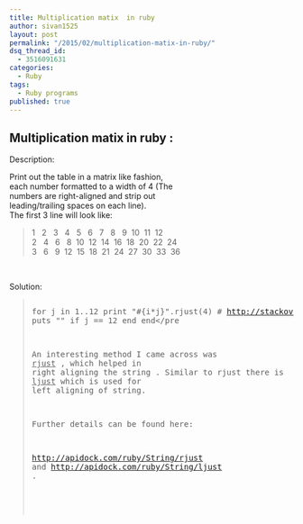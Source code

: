 ```yaml
---
title: Multiplication matix  in ruby
author: sivan1525
layout: post
permalink: "/2015/02/multiplication-matix-in-ruby/"
dsq_thread_id: 
  - 3516091631
categories: 
  - Ruby
tags: 
  - Ruby programs
published: true
---
```


## Multiplication matix in ruby :

Description:

Print out the table in a matrix like fashion,  
each number formatted to a width of 4 (The  
numbers are right-aligned and strip out  
leading/trailing spaces on each line).  
The first 3 line will look like:

> 1   2   3   4   5   6   7   8   9  10  11  12  
2   4   6   8  10  12  14  16  18  20  22  24  
3   6   9  12  15  18  21  24  27  30  33  36

&nbsp;

Solution:

> <pre class="tab-size:2 lang:default decode:true"for i in 1..12
  for j in 1..12
    print "#{i*j}".rjust(4) # http://stackoverflow.com/a/15021531/1542202
    puts "" if j == 12
  end
end</pre

An interesting method I came across was <span style="text-decoration: underline;">rjust</span> , which helped in right aligning the string . Similar to rjust there is <span style="text-decoration: underline;">ljust</span> which is used for left aligning of string.

Further details can be found here:

http://apidock.com/ruby/String/rjust and http://apidock.com/ruby/String/ljust .
